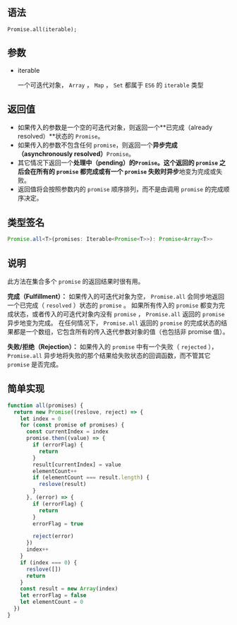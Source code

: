 ## 语法

```
Promise.all(iterable);
```

## 参数

* iterable

  一个可迭代对象， `Array` ， `Map` ， `Set` 都属于 `ES6` 的 `iterable` 类型

## 返回值

* 如果传入的参数是一个空的可迭代对象，则返回一个**已完成（already resolved）**状态的 `Promise`。
* 如果传入的参数不包含任何 `promise`，则返回一个**异步完成（asynchronously resolved）**`Promise`。
* 其它情况下返回一个**处理中（pending）**的`Promise`。这个返回的 `promise` 之后会在所有的 `promise` 都完成或有一个 `promise` 失败时**异步**地变为完成或失败。 
* 返回值将会按照参数内的 `promise` 顺序排列，而不是由调用 `promise` 的完成顺序决定。

## 类型签名

```ts
Promise.all<T>(promises: Iterable<Promise<T>>): Promise<Array<T>>
```

## 说明

此方法在集合多个 `promise` 的返回结果时很有用。

**完成（Fulfillment）：**
如果传入的可迭代对象为空， `Promise.all` 会同步地返回一个已完成（ `resolved` ）状态的 `promise` 。
如果所有传入的 `promise` 都变为完成状态，或者传入的可迭代对象内没有 `promise` ， `Promise.all` 返回的 `promise` 异步地变为完成。
在任何情况下， `Promise.all` 返回的 `promise` 的完成状态的结果都是一个数组，它包含所有的传入迭代参数对象的值（也包括非 promise 值）。

**失败/拒绝（Rejection）：**
如果传入的 `promise` 中有一个失败（ `rejected` ）， `Promise.all` 异步地将失败的那个结果给失败状态的回调函数，而不管其它 `promise` 是否完成。

## 简单实现

```javascript
function all(promises) {
  return new Promise((reslove, reject) => {
    let index = 0
    for (const promise of promises) {
      const currentIndex = index
      promise.then((value) => {
        if (errorFlag) {
          return
        }
        result[currentIndex] = value
        elementCount++
        if (elementCount === result.length) {
          reslove(result)
        }
      }, (error) => {
        if (errorFlag) {
          return
        }
        errorFlag = true

        reject(error)
      })
      index++
    }
    if (index === 0) {
      reslove([])
      return
    }
    const result = new Array(index)
    let errorFlag = false
    let elementCount = 0
  })
}
```
